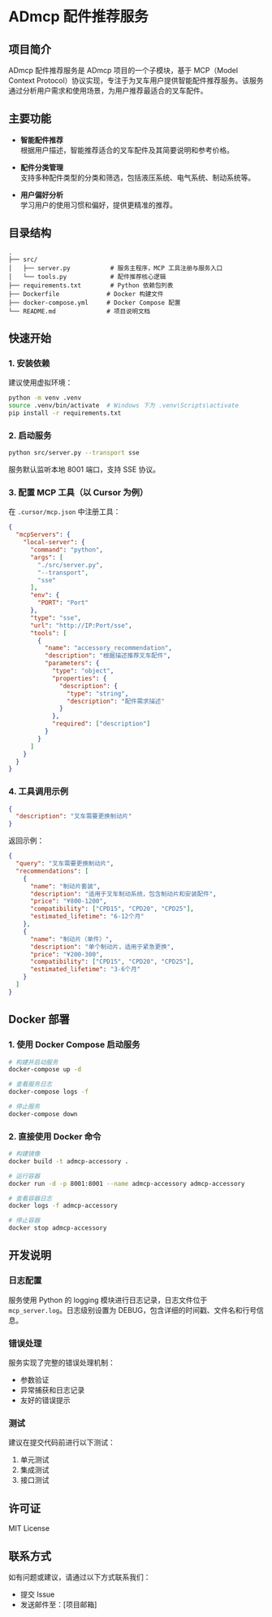 # ADmcp 配件推荐服务

## 项目简介

ADmcp 配件推荐服务是 ADmcp 项目的一个子模块，基于 MCP（Model Context Protocol）协议实现，专注于为叉车用户提供智能配件推荐服务。该服务通过分析用户需求和使用场景，为用户推荐最适合的叉车配件。

## 主要功能

- **智能配件推荐**  
  根据用户描述，智能推荐适合的叉车配件及其简要说明和参考价格。

- **配件分类管理**  
  支持多种配件类型的分类和筛选，包括液压系统、电气系统、制动系统等。

- **用户偏好分析**  
  学习用户的使用习惯和偏好，提供更精准的推荐。

## 目录结构

```
.
├── src/
│   ├── server.py           # 服务主程序，MCP 工具注册与服务入口
│   └── tools.py            # 配件推荐核心逻辑
├── requirements.txt        # Python 依赖包列表
├── Dockerfile             # Docker 构建文件
├── docker-compose.yml     # Docker Compose 配置
└── README.md              # 项目说明文档
```

## 快速开始

### 1. 安装依赖

建议使用虚拟环境：

```bash
python -m venv .venv
source .venv/bin/activate  # Windows 下为 .venv\Scripts\activate
pip install -r requirements.txt
```

### 2. 启动服务

```bash
python src/server.py --transport sse
```

服务默认监听本地 8001 端口，支持 SSE 协议。

### 3. 配置 MCP 工具（以 Cursor 为例）

在 `.cursor/mcp.json` 中注册工具：

```json
{
  "mcpServers": {
    "local-server": {
      "command": "python",
      "args": [
        "./src/server.py",
        "--transport",
        "sse"
      ],
      "env": {
        "PORT": "Port"
      },
      "type": "sse",
      "url": "http://IP:Port/sse",
      "tools": [
        {
          "name": "accessory_recommendation",
          "description": "根据描述推荐叉车配件",
          "parameters": {
            "type": "object",
            "properties": {
              "description": {
                "type": "string",
                "description": "配件需求描述"
              }
            },
            "required": ["description"]
          }
        }
      ]
    }
  }
}
```

### 4. 工具调用示例

```json
{
  "description": "叉车需要更换制动片"
}
```

返回示例：
```json
{
  "query": "叉车需要更换制动片",
  "recommendations": [
    {
      "name": "制动片套装",
      "description": "适用于叉车制动系统，包含制动片和安装配件",
      "price": "¥800-1200",
      "compatibility": ["CPD15", "CPD20", "CPD25"],
      "estimated_lifetime": "6-12个月"
    },
    {
      "name": "制动片（单件）",
      "description": "单个制动片，适用于紧急更换",
      "price": "¥200-300",
      "compatibility": ["CPD15", "CPD20", "CPD25"],
      "estimated_lifetime": "3-6个月"
    }
  ]
}
```

## Docker 部署

### 1. 使用 Docker Compose 启动服务

```bash
# 构建并启动服务
docker-compose up -d

# 查看服务日志
docker-compose logs -f

# 停止服务
docker-compose down
```

### 2. 直接使用 Docker 命令

```bash
# 构建镜像
docker build -t admcp-accessory .

# 运行容器
docker run -d -p 8001:8001 --name admcp-accessory admcp-accessory

# 查看容器日志
docker logs -f admcp-accessory

# 停止容器
docker stop admcp-accessory
```

## 开发说明

### 日志配置

服务使用 Python 的 logging 模块进行日志记录，日志文件位于 `mcp_server.log`。日志级别设置为 DEBUG，包含详细的时间戳、文件名和行号信息。

### 错误处理

服务实现了完整的错误处理机制：
- 参数验证
- 异常捕获和日志记录
- 友好的错误提示

### 测试

建议在提交代码前进行以下测试：
1. 单元测试
2. 集成测试
3. 接口测试

## 许可证

MIT License

## 联系方式

如有问题或建议，请通过以下方式联系我们：
- 提交 Issue
- 发送邮件至：[项目邮箱]
